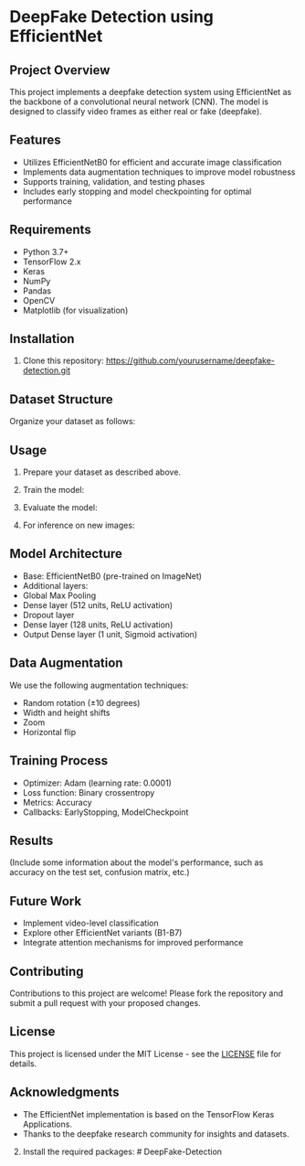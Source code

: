 # DeepFake Detection using EfficientNet

## Project Overview

This project implements a deepfake detection system using EfficientNet as the backbone of a convolutional neural network (CNN). The model is designed to classify video frames as either real or fake (deepfake).

## Features

- Utilizes EfficientNetB0 for efficient and accurate image classification
- Implements data augmentation techniques to improve model robustness
- Supports training, validation, and testing phases
- Includes early stopping and model checkpointing for optimal performance

## Requirements

- Python 3.7+
- TensorFlow 2.x
- Keras
- NumPy
- Pandas
- OpenCV
- Matplotlib (for visualization)

## Installation

1. Clone this repository:
   https://github.com/yourusername/deepfake-detection.git
   
## Dataset Structure

Organize your dataset as follows:

## Usage

1. Prepare your dataset as described above.

2. Train the model:
3. Evaluate the model:
4. For inference on new images:
## Model Architecture

- Base: EfficientNetB0 (pre-trained on ImageNet)
- Additional layers:
- Global Max Pooling
- Dense layer (512 units, ReLU activation)
- Dropout layer
- Dense layer (128 units, ReLU activation)
- Output Dense layer (1 unit, Sigmoid activation)

## Data Augmentation

We use the following augmentation techniques:
- Random rotation (±10 degrees)
- Width and height shifts
- Zoom
- Horizontal flip

## Training Process

- Optimizer: Adam (learning rate: 0.0001)
- Loss function: Binary crossentropy
- Metrics: Accuracy
- Callbacks: EarlyStopping, ModelCheckpoint

## Results

(Include some information about the model's performance, such as accuracy on the test set, confusion matrix, etc.)

## Future Work

- Implement video-level classification
- Explore other EfficientNet variants (B1-B7)
- Integrate attention mechanisms for improved performance

## Contributing

Contributions to this project are welcome! Please fork the repository and submit a pull request with your proposed changes.

## License

This project is licensed under the MIT License - see the [LICENSE](LICENSE) file for details.

## Acknowledgments

- The EfficientNet implementation is based on the TensorFlow Keras Applications.
- Thanks to the deepfake research community for insights and datasets.

2. Install the required packages:
#   D e e p F a k e - D e t e c t i o n  
 
